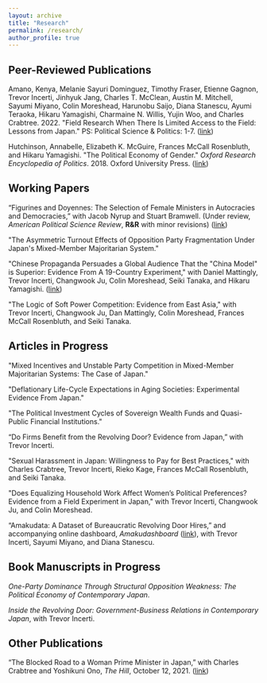 ```yaml
---
layout: archive
title: "Research"
permalink: /research/
author_profile: true
---
```


## Peer-Reviewed Publications

Amano, Kenya, Melanie Sayuri Dominguez, Timothy Fraser, Etienne Gagnon, Trevor Incerti, Jinhyuk Jang, Charles T. McClean, Austin M. Mitchell, Sayumi Miyano, Colin Moreshead, Harunobu Saijo, Diana Stanescu, Ayumi Teraoka, Hikaru Yamagishi, Charmaine N. Willis, Yujin Woo, and Charles Crabtree. 2022. "Field Research When There Is Limited Access to the Field: Lessons from Japan." PS: Political Science & Politics: 1-7. ([link](https://doi.org/10.1017/S1049096522000932))

Hutchinson, Annabelle, Elizabeth K. McGuire, Frances McCall Rosenbluth, and Hikaru Yamagishi. "The Political Economy of Gender." _Oxford Research Encyclopedia of Politics_. 2018. Oxford University Press. ([link](https://doi.org/10.1093/acrefore/9780190228637.013.616))


## Working Papers

“Figurines and Doyennes: The Selection of Female Ministers in Autocracies and Democracies,” with Jacob Nyrup and Stuart Bramwell. (Under review, _American Political Science Review_, **R&R** with minor revisions) ([link](https://dx.doi.org/10.2139/ssrn.4052720))

"The Asymmetric Turnout Effects of Opposition Party Fragmentation Under Japan's Mixed-Member Majoritarian System."

"Chinese Propaganda Persuades a Global Audience That the "China Model" is Superior: Evidence From A 19-Country Experiment," with Daniel Mattingly, Trevor Incerti, Changwook Ju, Colin Moreshead, Seiki Tanaka, and Hikaru Yamagishi. ([link](https://osf.io/5cafd/))

"The Logic of Soft Power Competition: Evidence from East Asia," with Trevor Incerti, Changwook Ju, Dan Mattingly, Colin Moreshead, Frances McCall Rosenbluth, and Seiki Tanaka.


## Articles in Progress

"Mixed Incentives and Unstable Party Competition in Mixed-Member Majoritarian Systems: The Case of Japan."

"Deflationary Life-Cycle Expectations in Aging Societies: Experimental Evidence From Japan."

"The Political Investment Cycles of Sovereign Wealth Funds and Quasi-Public Financial Institutions."

“Do Firms Benefit from the Revolving Door? Evidence from Japan,” with Trevor Incerti.

"Sexual Harassment in Japan: Willingness to Pay for Best Practices," with Charles Crabtree, Trevor Incerti, Rieko Kage, Frances McCall Rosenbluth, and Seiki Tanaka.

"Does Equalizing Household Work Affect Women’s Political Preferences? Evidence from a Field Experiment in Japan," with Trevor Incerti, Changwook Ju, and Colin Moreshead.

“Amakudata: A Dataset of Bureaucratic Revolving Door Hires,” and accompanying online dashboard, _Amakudashboard_ ([link](https://trevorincerti.shinyapps.io/amakudashboard/)), with Trevor Incerti, Sayumi Miyano, and Diana Stanescu.


## Book Manuscripts in Progress

_One-Party Dominance Through Structural Opposition Weakness: The Political Economy of Contemporary Japan_.

_Inside the Revolving Door: Government-Business Relations in Contemporary Japan_, with Trevor Incerti.


## Other Publications

“The Blocked Road to a Woman Prime Minister in Japan,” with Charles Crabtree and Yoshikuni Ono, _The Hill_, October 12, 2021. ([link](https://thehill.com/opinion/international/575875-the-blocked-road-to-a-woman-prime-minister-in-japan))